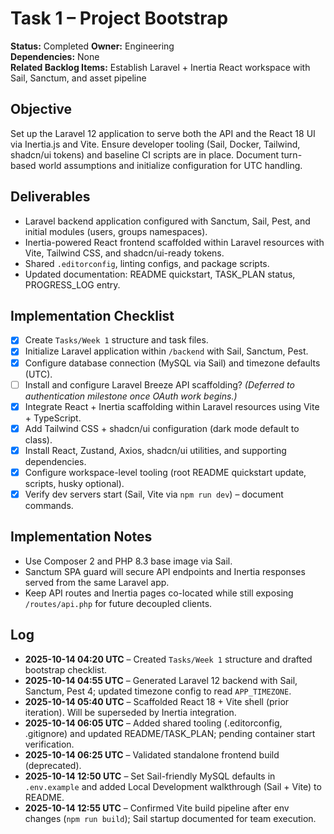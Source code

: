 # Task 1 – Project Bootstrap

**Status:** Completed
**Owner:** Engineering  
**Dependencies:** None  
**Related Backlog Items:** Establish Laravel + Inertia React workspace with Sail, Sanctum, and asset pipeline

## Objective
Set up the Laravel 12 application to serve both the API and the React 18 UI via Inertia.js and Vite. Ensure developer tooling (Sail, Docker, Tailwind, shadcn/ui tokens) and baseline CI scripts are in place. Document turn-based world assumptions and initialize configuration for UTC handling.

## Deliverables
- Laravel backend application configured with Sanctum, Sail, Pest, and initial modules (users, groups namespaces).
- Inertia-powered React frontend scaffolded within Laravel resources with Vite, Tailwind CSS, and shadcn/ui-ready tokens.
- Shared `.editorconfig`, linting configs, and package scripts.
- Updated documentation: README quickstart, TASK_PLAN status, PROGRESS_LOG entry.

## Implementation Checklist
- [x] Create `Tasks/Week 1` structure and task files.
- [x] Initialize Laravel application within `/backend` with Sail, Sanctum, Pest.
- [x] Configure database connection (MySQL via Sail) and timezone defaults (UTC).
- [ ] Install and configure Laravel Breeze API scaffolding? _(Deferred to authentication milestone once OAuth work begins.)_
- [x] Integrate React + Inertia scaffolding within Laravel resources using Vite + TypeScript.
- [x] Add Tailwind CSS + shadcn/ui configuration (dark mode default to class).
- [x] Install React, Zustand, Axios, shadcn/ui utilities, and supporting dependencies.
- [x] Configure workspace-level tooling (root README quickstart update, scripts, husky optional).
- [x] Verify dev servers start (Sail, Vite via `npm run dev`) – document commands.

## Implementation Notes
- Use Composer 2 and PHP 8.3 base image via Sail.
- Sanctum SPA guard will secure API endpoints and Inertia responses served from the same Laravel app.
- Keep API routes and Inertia pages co-located while still exposing `/routes/api.php` for future decoupled clients.

## Log
- **2025-10-14 04:20 UTC** – Created `Tasks/Week 1` structure and drafted bootstrap checklist.
- **2025-10-14 04:55 UTC** – Generated Laravel 12 backend with Sail, Sanctum, Pest 4; updated timezone config to read `APP_TIMEZONE`.
- **2025-10-14 05:40 UTC** – Scaffolded React 18 + Vite shell (prior iteration). Will be superseded by Inertia integration.
- **2025-10-14 06:05 UTC** – Added shared tooling (.editorconfig, .gitignore) and updated README/TASK_PLAN; pending container start verification.
- **2025-10-14 06:25 UTC** – Validated standalone frontend build (deprecated).
- **2025-10-14 12:50 UTC** – Set Sail-friendly MySQL defaults in `.env.example` and added Local Development walkthrough (Sail + Vite) to README.
- **2025-10-14 12:55 UTC** – Confirmed Vite build pipeline after env changes (`npm run build`); Sail startup documented for team execution.
